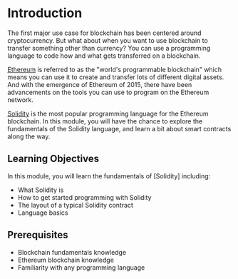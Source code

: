 # Introduction
The first major use case for blockchain has been centered around cryptocurrency. But what about when you want to use blockchain to transfer something other than currency? You can use a programming language to code how and what gets transferred on a blockchain. 

[Ethereum](https://ethereum.org/) is referred to as the "world's programmable blockchain" which means you can use it to create and transfer lots of different digital assets. And with the emergence of Ethereum of 2015, there have been advancements on the tools you can use to program on the Ethereum network.

[Solidity](https://solidity.readthedocs.io/) is the most popular programming language for the Ethereum blockchain. In this module, you will have the chance to explore the fundamentals of the Solidity language, and learn a bit about smart contracts along the way. 

## Learning Objectives
In this module, you will learn the fundamentals of [Solidity] including:
- What Solidity is
- How to get started programming with Solidity
- The layout of a typical Solidity contract
- Language basics

## Prerequisites
- Blockchain fundamentals knowledge
- Ethereum blockchain knowledge
- Familiarity with any programming language